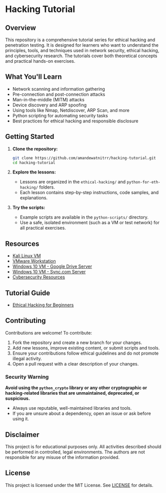 # Hacking Tutorial

## Overview

This repository is a comprehensive tutorial series for ethical hacking and penetration testing. It is designed for learners who want to understand the principles, tools, and techniques used in network security, ethical hacking, and cybersecurity research. The tutorials cover both theoretical concepts and practical hands-on exercises.

## What You'll Learn

- Network scanning and information gathering
- Pre-connection and post-connection attacks
- Man-in-the-middle (MITM) attacks
- Device discovery and ARP spoofing
- Using tools like Nmap, Netdiscover, ARP Scan, and more
- Python scripting for automating security tasks
- Best practices for ethical hacking and responsible disclosure

## Getting Started

1. **Clone the repository:**
   ```bash
   git clone https://github.com/amandewatnitrr/hacking-tutorial.git
   cd hacking-tutorial
   ```

2. **Explore the lessons:**
   - Lessons are organized in the `ethical-hacking/` and `python-for-eth-hacking/` folders.
   - Each lesson contains step-by-step instructions, code samples, and explanations.

3. **Try the scripts:**
   - Example scripts are available in the `python-scripts/` directory.
   - Use a safe, isolated environment (such as a VM or test network) for all practical exercises.

## Resources

- <a href="https://zsecurity.org/download-custom-kali/">Kali Linux VM</a>
- <a href="https://ln5.sync.com/dl/a524d0280/view/default/23995984090004?sync_id=0#fgbzw355-bzuq9n6t-yypf24kv-7rfsi8xu">VMware Workstation</a>
- <a href="https://drive.google.com/file/d/1-TIp1Jnj5avio3v_hpLiWrZgKXIDAZIU/view">Windows 10 VM - Google Drive Server</a>
- <a href="https://ln5.sync.com/dl/69a8cb2b0/view/default/11829848200004?sync_id=0#k2xyv9ke-qevy6hgz-tavwxu3c-78858267">Windows 10 VM - Sync.com Server</a>
- <a href="https://github.com/DhanushNehru/Ultimate-Cybersecurity-Resources">Cybersecurity Resources</a>


## Tutorial Guide

 - [Ethical Hacking for Beginners](./ethical-hacking\lesson-01.md)

## Contributing

Contributions are welcome! To contribute:

1. Fork the repository and create a new branch for your changes.
2. Add new lessons, improve existing content, or submit scripts and tools.
3. Ensure your contributions follow ethical guidelines and do not promote illegal activity.
4. Open a pull request with a clear description of your changes.

### Security Warning

**Avoid using the `python_crypto` library or any other cryptographic or hacking-related libraries that are unmaintained, deprecated, or suspicious.**

- Always use reputable, well-maintained libraries and tools.
- If you are unsure about a dependency, open an issue or ask before using it.

## Disclaimer

This project is for educational purposes only. All activities described should be performed in controlled, legal environments. The authors are not responsible for any misuse of the information provided.

## License

This project is licensed under the MIT License. See [LICENSE](./LICENSE) for details.